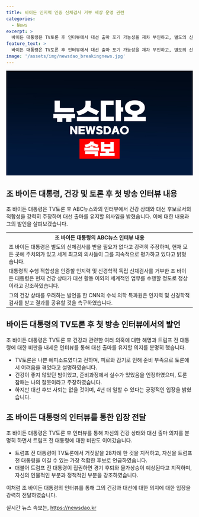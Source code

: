 ```yaml
---
title: 바이든 인지력 인증 신체검사 거부 세상 운영 관련
categories:
  - News
excerpt: >
  바이든 대통령은 TV토론 후 인터뷰에서 대선 출마 포기 가능성을 재차 부인하고, 별도의 신체검사를 거부하는 입장을 고수했다. 그의 건강과 인지력에 대한 논란이 계속되고 있지만, 바이든 대통령은 주치의의 평가를 받고 있고, 계속해서 세계 지도자들과의 접촉 및 세계적인 문제 해결에 참여하고 있는 것으로 밝혔다. 또한, TV토론 참패를 피로와 준비 부족으로 설명하며 후보직 사퇴는 없을 것이라고 강조했으며, 트럼프 전 대통령을 비판하고 자신이 가장 적합한 후보라고 주장하는 등 대선 관련 발언을 이어갔다.
feature_text: >
  바이든 대통령은 TV토론 후 인터뷰에서 대선 출마 포기 가능성을 재차 부인하고, 별도의 신체검사를 거부하는 입장을 고수했다. 그의 건강과 인지력에 대한 논란이 계속되고 있지만, 바이든 대통령은 주치의의 평가를 받고 있고, 계속해서 세계 지도자들과의 접촉 및 세계적인 문제 해결에 참여하고 있는 것으로 밝혔다. 또한, TV토론 참패를 피로와 준비 부족으로 설명하며 후보직 사퇴는 없을 것이라고 강조했으며, 트럼프 전 대통령을 비판하고 자신이 가장 적합한 후보라고 주장하는 등 대선 관련 발언을 이어갔다.
image: '/assets/img/newsdao_breakingnews.jpg'
---
```


<p><img src="/assets/img/newsdao_breakingnews.jpg" alt="bookingtag 속보" /></p>

<h2 data-ke-size="size26">조 바이든 대통령, 건강 및 토론 후 첫 방송 인터뷰 내용</h2>

<p data-ke-size="size16">조 바이든 대통령은 TV토론 후 ABC뉴스와의 인터뷰에서 건강 상태와 대선 후보로서의 적합성을 강력히 주장하며 대선 출마를 유지할 의사임을 밝혔습니다. 이에 대한 내용과 그의 발언을 살펴보겠습니다.</p>

<table>
  <tr>
    <td style="text-align: center; height: 17px;"><b>조 바이든 대통령의 ABC뉴스 인터뷰 내용</b></td>
  </tr>
  <tr>
    <td>조 바이든 대통령은 별도의 신체검사를 받을 필요가 없다고 강력히 주장하며, 현재 모든 곳에 주치의가 있고 세계 최고의 의사들이 그를 지속적으로 평가하고 있다고 밝혔습니다.</td>
  </tr>
  <tr>
    <td>대통령직 수행 적합성을 인증할 인지력 및 신경학적 독립 신체검사를 거부한 조 바이든 대통령은 현재 건강 상태가 대선 활동 이외의 세계적인 업무를 수행할 정도로 정상이라고 강조하였습니다.</td>
  </tr>
  <tr>
    <td>그의 건강 상태를 우려하는 발언을 한 CNN의 수석 의학 특파원은 인지력 및 신경학적 검사를 받고 결과를 공유할 것을 촉구하였습니다.</td>
  </tr>
</table>

<h2 data-ke-size="size26">바이든 대통령의 TV토론 후 첫 방송 인터뷰에서의 발언</h2>

<p data-ke-size="size16">조 바이든 대통령은 TV토론 후 건강과 관련한 여러 의혹에 대한 해명과 트럼프 전 대통령에 대한 비판을 내세운 인터뷰를 통해 대선 출마를 유지할 의지를 분명히 했습니다.</p>

<ul>
  <li>TV토론은 나쁜 에피소드였다고 전하며, 피로와 감기로 인해 준비 부족으로 토론에서 어려움을 겪었다고 설명하였습니다.</li>
  <li>건강이 좋지 않았던 밤이었고, 준비과정에서 실수가 있었음을 인정하였으며, 토론 참패는 나의 잘못이라고 주장하였습니다.</li>
  <li>하지만 대선 후보 사퇴는 없을 것이며, 4년 더 일할 수 있다는 긍정적인 입장을 밝혔습니다.</li>
</ul>

<h2 data-ke-size="size26">조 바이든 대통령의 인터뷰를 통한 입장 전달</h2>

<p data-ke-size="size16">조 바이든 대통령은 TV토론 후 인터뷰를 통해 자신의 건강 상태와 대선 출마 의지를 분명히 하면서 트럼프 전 대통령에 대한 비판도 이어갔습니다.  </p>

<ul>
  <li>트럼프 전 대통령이 TV토론에서 거짓말을 28차례 한 것을 지적하고, 자신을 트럼프 전 대통령을 이길 수 있는 가장 적합한 후보로 언급하였습니다.</li>
  <li>더불어 트럼프 전 대통령이 집권하면 경기 후퇴와 물가상승이 예상된다고 지적하며, 자신의 인물적인 부분과 정책적인 부분을 강조하였습니다.</li>
</ul>

<p data-ke-size="size16">이처럼 조 바이든 대통령의 인터뷰를 통해 그의 건강과 대선에 대한 의지에 대한 입장을 강력히 전달하였습니다. </p>
실시간 뉴스 속보는, <a href="https://newsdao.kr" rel="dofollow">https://newsdao.kr</a>


